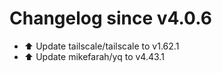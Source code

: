 # Changelog since v4.0.6
- ⬆️ Update tailscale/tailscale to v1.62.1 
- ⬆️ Update mikefarah/yq to v4.43.1 
